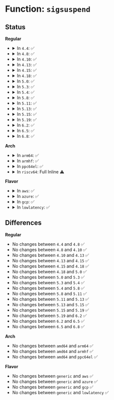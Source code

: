 # Function: <code>sigsuspend</code>

## Status
<b>Regular</b>
<ul>
<li>
<details>
<summary>In <code>4.4</code>: ✅</summary>

```c
int sigsuspend(sigset_t *set);
```

**Collision:** Unique Static

**Inline:** No

**Transformation:** False

**Instances:**

```
In kernel/signal.c (ffffffff81090b20)
Location: kernel/signal.c:3506
Inline: False
Direct callers:
  - kernel/signal.c:compat_SyS_rt_sigsuspend
  - kernel/signal.c:SyS_sigsuspend
```
**Symbols:**

```
ffffffff81090b20-ffffffff81090b95: sigsuspend (STB_LOCAL)
```
</details>
</li>
<li>
<details>
<summary>In <code>4.8</code>: ✅</summary>

```c
int sigsuspend(sigset_t *set);
```

**Collision:** Unique Static

**Inline:** No

**Transformation:** False

**Instances:**

```
In kernel/signal.c (ffffffff81093bb0)
Location: kernel/signal.c:3509
Inline: False
Direct callers:
  - kernel/signal.c:SyS_sigsuspend
  - kernel/signal.c:compat_SyS_rt_sigsuspend
```
**Symbols:**

```
ffffffff81093bb0-ffffffff81093c46: sigsuspend (STB_LOCAL)
```
</details>
</li>
<li>
<details>
<summary>In <code>4.10</code>: ✅</summary>

```c
int sigsuspend(sigset_t *set);
```

**Collision:** Unique Static

**Inline:** No

**Transformation:** False

**Instances:**

```
In kernel/signal.c (ffffffff81098bb0)
Location: kernel/signal.c:3536
Inline: False
Direct callers:
  - kernel/signal.c:SyS_sigsuspend
  - kernel/signal.c:compat_SyS_rt_sigsuspend
```
**Symbols:**

```
ffffffff81098bb0-ffffffff81098c30: sigsuspend (STB_LOCAL)
```
</details>
</li>
<li>
<details>
<summary>In <code>4.13</code>: ✅</summary>

```c
int sigsuspend(sigset_t *set);
```

**Collision:** Unique Static

**Inline:** No

**Transformation:** False

**Instances:**

```
In kernel/signal.c (ffffffff81095e40)
Location: kernel/signal.c:3591
Inline: False
Direct callers:
  - kernel/signal.c:SyS_sigsuspend
  - kernel/signal.c:compat_SyS_rt_sigsuspend
```
**Symbols:**

```
ffffffff81095e40-ffffffff81095eb1: sigsuspend (STB_LOCAL)
```
</details>
</li>
<li>
<details>
<summary>In <code>4.15</code>: ✅</summary>

```c
int sigsuspend(sigset_t *set);
```

**Collision:** Unique Static

**Inline:** No

**Transformation:** False

**Instances:**

```
In kernel/signal.c (ffffffff8109cc90)
Location: kernel/signal.c:3606
Inline: False
Direct callers:
  - kernel/signal.c:SyS_sigsuspend
  - kernel/signal.c:compat_SyS_rt_sigsuspend
  - kernel/signal.c:SyS_rt_sigsuspend
```
**Symbols:**

```
ffffffff8109cc90-ffffffff8109cd0a: sigsuspend (STB_LOCAL)
```
</details>
</li>
<li>
<details>
<summary>In <code>4.18</code>: ✅</summary>

```c
int sigsuspend(sigset_t *set);
```

**Collision:** Unique Static

**Inline:** No

**Transformation:** False

**Instances:**

```
In kernel/signal.c (ffffffff810a1250)
Location: kernel/signal.c:3854
Inline: False
Direct callers:
  - kernel/signal.c:__ia32_sys_sigsuspend
  - kernel/signal.c:__x64_sys_sigsuspend
  - kernel/signal.c:__x32_compat_sys_rt_sigsuspend
  - kernel/signal.c:__ia32_compat_sys_rt_sigsuspend
  - kernel/signal.c:__ia32_sys_rt_sigsuspend
  - kernel/signal.c:__x64_sys_rt_sigsuspend
```
**Symbols:**

```
ffffffff810a1250-ffffffff810a12ca: sigsuspend (STB_LOCAL)
```
</details>
</li>
<li>
<details>
<summary>In <code>5.0</code>: ✅</summary>

```c
int sigsuspend(sigset_t *set);
```

**Collision:** Unique Static

**Inline:** No

**Transformation:** False

**Instances:**

```
In kernel/signal.c (ffffffff810a97d0)
Location: kernel/signal.c:4181
Inline: False
Direct callers:
  - kernel/signal.c:__ia32_sys_sigsuspend
  - kernel/signal.c:__x64_sys_sigsuspend
  - kernel/signal.c:__x32_compat_sys_rt_sigsuspend
  - kernel/signal.c:__ia32_compat_sys_rt_sigsuspend
  - kernel/signal.c:__ia32_sys_rt_sigsuspend
  - kernel/signal.c:__x64_sys_rt_sigsuspend
```
**Symbols:**

```
ffffffff810a97d0-ffffffff810a984a: sigsuspend (STB_LOCAL)
```
</details>
</li>
<li>
<details>
<summary>In <code>5.3</code>: ✅</summary>

```c
int sigsuspend(sigset_t *set);
```

**Collision:** Unique Static

**Inline:** No

**Transformation:** False

**Instances:**

```
In kernel/signal.c (ffffffff810ac060)
Location: kernel/signal.c:4429
Inline: False
Direct callers:
  - kernel/signal.c:__ia32_sys_sigsuspend
  - kernel/signal.c:__x64_sys_sigsuspend
  - kernel/signal.c:__x32_compat_sys_rt_sigsuspend
  - kernel/signal.c:__ia32_compat_sys_rt_sigsuspend
  - kernel/signal.c:__ia32_sys_rt_sigsuspend
  - kernel/signal.c:__x64_sys_rt_sigsuspend
```
**Symbols:**

```
ffffffff810ac060-ffffffff810ac0c0: sigsuspend (STB_LOCAL)
```
</details>
</li>
<li>
<details>
<summary>In <code>5.4</code>: ✅</summary>

```c
int sigsuspend(sigset_t *set);
```

**Collision:** Unique Static

**Inline:** No

**Transformation:** False

**Instances:**

```
In kernel/signal.c (ffffffff810b2670)
Location: kernel/signal.c:4437
Inline: False
Direct callers:
  - kernel/signal.c:__ia32_sys_sigsuspend
  - kernel/signal.c:__x64_sys_sigsuspend
  - kernel/signal.c:__x32_compat_sys_rt_sigsuspend
  - kernel/signal.c:__ia32_compat_sys_rt_sigsuspend
  - kernel/signal.c:__ia32_sys_rt_sigsuspend
  - kernel/signal.c:__x64_sys_rt_sigsuspend
```
**Symbols:**

```
ffffffff810b2670-ffffffff810b26d0: sigsuspend (STB_LOCAL)
```
</details>
</li>
<li>
<details>
<summary>In <code>5.8</code>: ✅</summary>

```c
int sigsuspend(sigset_t *set);
```

**Collision:** Unique Static

**Inline:** No

**Transformation:** False

**Instances:**

```
In kernel/signal.c (ffffffff810bb0f0)
Location: kernel/signal.c:4455
Inline: False
Direct callers:
  - kernel/signal.c:__ia32_sys_sigsuspend
  - kernel/signal.c:__x64_sys_sigsuspend
  - kernel/signal.c:__x32_compat_sys_rt_sigsuspend
  - kernel/signal.c:__ia32_compat_sys_rt_sigsuspend
  - kernel/signal.c:__ia32_sys_rt_sigsuspend
  - kernel/signal.c:__x64_sys_rt_sigsuspend
```
**Symbols:**

```
ffffffff810bb0f0-ffffffff810bb153: sigsuspend (STB_LOCAL)
```
</details>
</li>
<li>
<details>
<summary>In <code>5.11</code>: ✅</summary>

```c
int sigsuspend(sigset_t *set);
```

**Collision:** Unique Static

**Inline:** No

**Transformation:** False

**Instances:**

```
In kernel/signal.c (ffffffff810b63a0)
Location: kernel/signal.c:4492
Inline: False
Direct callers:
  - kernel/signal.c:__ia32_sys_sigsuspend
  - kernel/signal.c:__x64_sys_sigsuspend
  - kernel/signal.c:__x32_compat_sys_rt_sigsuspend
  - kernel/signal.c:__ia32_compat_sys_rt_sigsuspend
  - kernel/signal.c:__ia32_sys_rt_sigsuspend
  - kernel/signal.c:__x64_sys_rt_sigsuspend
```
**Symbols:**

```
ffffffff810b63a0-ffffffff810b6418: sigsuspend (STB_LOCAL)
```
</details>
</li>
<li>
<details>
<summary>In <code>5.13</code>: ✅</summary>

```c
int sigsuspend(sigset_t *set);
```

**Collision:** Unique Static

**Inline:** No

**Transformation:** False

**Instances:**

```
In kernel/signal.c (ffffffff810b5640)
Location: kernel/signal.c:4514
Inline: False
Direct callers:
  - kernel/signal.c:__ia32_sys_sigsuspend
  - kernel/signal.c:__x64_sys_sigsuspend
  - kernel/signal.c:__x32_compat_sys_rt_sigsuspend
  - kernel/signal.c:__ia32_compat_sys_rt_sigsuspend
  - kernel/signal.c:__ia32_sys_rt_sigsuspend
  - kernel/signal.c:__x64_sys_rt_sigsuspend
```
**Symbols:**

```
ffffffff810b5640-ffffffff810b56fa: sigsuspend (STB_LOCAL)
```
</details>
</li>
<li>
<details>
<summary>In <code>5.15</code>: ✅</summary>

```c
int sigsuspend(sigset_t *set);
```

**Collision:** Unique Static

**Inline:** No

**Transformation:** False

**Instances:**

```
In kernel/signal.c (ffffffff810c7c40)
Location: kernel/signal.c:4598
Inline: False
Direct callers:
  - kernel/signal.c:__ia32_sys_sigsuspend
  - kernel/signal.c:__x64_sys_sigsuspend
  - kernel/signal.c:__x64_compat_sys_rt_sigsuspend
  - kernel/signal.c:__ia32_compat_sys_rt_sigsuspend
  - kernel/signal.c:__ia32_sys_rt_sigsuspend
  - kernel/signal.c:__x64_sys_rt_sigsuspend
```
**Symbols:**

```
ffffffff810c7c40-ffffffff810c7cf9: sigsuspend (STB_LOCAL)
```
</details>
</li>
<li>
<details>
<summary>In <code>5.19</code>: ✅</summary>

```c
int sigsuspend(sigset_t *set);
```

**Collision:** Unique Static

**Inline:** No

**Transformation:** False

**Instances:**

```
In kernel/signal.c (ffffffff810def20)
Location: kernel/signal.c:4613
Inline: False
Direct callers:
  - kernel/signal.c:__ia32_sys_sigsuspend
  - kernel/signal.c:__x64_sys_sigsuspend
  - kernel/signal.c:__ia32_compat_sys_rt_sigsuspend
  - kernel/signal.c:__ia32_sys_rt_sigsuspend
  - kernel/signal.c:__x64_sys_rt_sigsuspend
```
**Symbols:**

```
ffffffff810def20-ffffffff810defda: sigsuspend (STB_LOCAL)
```
</details>
</li>
<li>
<details>
<summary>In <code>6.2</code>: ✅</summary>

```c
int sigsuspend(sigset_t *set);
```

**Collision:** Unique Static

**Inline:** No

**Transformation:** False

**Instances:**

```
In kernel/signal.c (ffffffff810ffcc0)
Location: kernel/signal.c:4615
Inline: False
Direct callers:
  - kernel/signal.c:__ia32_sys_sigsuspend
  - kernel/signal.c:__x64_sys_sigsuspend
  - kernel/signal.c:__ia32_compat_sys_rt_sigsuspend
  - kernel/signal.c:__ia32_sys_rt_sigsuspend
  - kernel/signal.c:__x64_sys_rt_sigsuspend
```
**Symbols:**

```
ffffffff810ffcc0-ffffffff810ffd7a: sigsuspend (STB_LOCAL)
```
</details>
</li>
<li>
<details>
<summary>In <code>6.5</code>: ✅</summary>

```c
int sigsuspend(sigset_t *set);
```

**Collision:** Unique Static

**Inline:** No

**Transformation:** False

**Instances:**

```
In kernel/signal.c (ffffffff8110bd50)
Location: kernel/signal.c:4639
Inline: False
Direct callers:
  - kernel/signal.c:__ia32_sys_sigsuspend
  - kernel/signal.c:__x64_sys_sigsuspend
  - kernel/signal.c:__ia32_compat_sys_rt_sigsuspend
  - kernel/signal.c:__ia32_sys_rt_sigsuspend
  - kernel/signal.c:__x64_sys_rt_sigsuspend
```
**Symbols:**

```
ffffffff8110bd50-ffffffff8110be0a: sigsuspend (STB_LOCAL)
```
</details>
</li>
<li>
<details>
<summary>In <code>6.8</code>: ✅</summary>

```c
int sigsuspend(sigset_t *set);
```

**Collision:** Unique Static

**Inline:** No

**Transformation:** False

**Instances:**

```
In kernel/signal.c (ffffffff81115700)
Location: kernel/signal.c:4650
Inline: False
Direct callers:
  - kernel/signal.c:__ia32_sys_sigsuspend
  - kernel/signal.c:__x64_sys_sigsuspend
  - kernel/signal.c:__ia32_compat_sys_rt_sigsuspend
  - kernel/signal.c:__ia32_sys_rt_sigsuspend
  - kernel/signal.c:__x64_sys_rt_sigsuspend
```
**Symbols:**

```
ffffffff81115700-ffffffff811157ba: sigsuspend (STB_LOCAL)
```
</details>
</li>
</ul>
<b>Arch</b>
<ul>
<li>
<details>
<summary>In <code>arm64</code>: ✅</summary>

```c
int sigsuspend(sigset_t *set);
```

**Collision:** Unique Static

**Inline:** No

**Transformation:** False

**Instances:**

```
In kernel/signal.c (ffff80001010e498)
Location: kernel/signal.c:4437
Inline: False
Direct callers:
  - kernel/signal.c:__arm64_sys_sigsuspend
  - kernel/signal.c:__arm64_compat_sys_rt_sigsuspend
  - kernel/signal.c:__arm64_sys_rt_sigsuspend
```
**Symbols:**

```
ffff80001010e498-ffff80001010e530: sigsuspend (STB_LOCAL)
```
</details>
</li>
<li>
<details>
<summary>In <code>armhf</code>: ✅</summary>

```c
int sigsuspend(sigset_t *set);
```

**Collision:** Unique Static

**Inline:** No

**Transformation:** False

**Instances:**

```
In kernel/signal.c (c036656c)
Location: kernel/signal.c:4437
Inline: False
Direct callers:
  - kernel/signal.c:__se_sys_sigsuspend
  - kernel/signal.c:__se_sys_rt_sigsuspend
```
**Symbols:**

```
c036656c-c036661c: sigsuspend (STB_LOCAL)
```
</details>
</li>
<li>
<details>
<summary>In <code>ppc64el</code>: ✅</summary>

```c
int sigsuspend(sigset_t *set);
```

**Collision:** Unique Static

**Inline:** No

**Transformation:** False

**Instances:**

```
In kernel/signal.c (c0000000001558d0)
Location: kernel/signal.c:4437
Inline: False
Direct callers:
  - kernel/signal.c:__se_sys_sigsuspend
  - kernel/signal.c:__se_compat_sys_rt_sigsuspend
  - kernel/signal.c:__se_sys_rt_sigsuspend
```
**Symbols:**

```
c0000000001558d0-c000000000155978: sigsuspend (STB_LOCAL)
```
</details>
</li>
<li>
<details>
<summary>In <code>riscv64</code>: Full Inline ⚠️</summary>

**Collision:** Unique Static

**Inline:** Full

**Transformation:** False

**Instances:**

```
In kernel/signal.c (ffffffe0000d1eda)
Location: kernel/signal.c:4437
Inline: True
Inline callers:
  - kernel/signal.c:__se_sys_rt_sigsuspend
```
</details>
</li>
</ul>
<b>Flavor</b>
<ul>
<li>
<details>
<summary>In <code>aws</code>: ✅</summary>

```c
int sigsuspend(sigset_t *set);
```

**Collision:** Unique Static

**Inline:** No

**Transformation:** False

**Instances:**

```
In kernel/signal.c (ffffffff810ac9e0)
Location: kernel/signal.c:4437
Inline: False
Direct callers:
  - kernel/signal.c:__ia32_sys_sigsuspend
  - kernel/signal.c:__x64_sys_sigsuspend
  - kernel/signal.c:__x32_compat_sys_rt_sigsuspend
  - kernel/signal.c:__ia32_compat_sys_rt_sigsuspend
  - kernel/signal.c:__ia32_sys_rt_sigsuspend
  - kernel/signal.c:__x64_sys_rt_sigsuspend
```
**Symbols:**

```
ffffffff810ac9e0-ffffffff810aca40: sigsuspend (STB_LOCAL)
```
</details>
</li>
<li>
<details>
<summary>In <code>azure</code>: ✅</summary>

```c
int sigsuspend(sigset_t *set);
```

**Collision:** Unique Static

**Inline:** No

**Transformation:** False

**Instances:**

```
In kernel/signal.c (ffffffff8109b360)
Location: kernel/signal.c:4437
Inline: False
Direct callers:
  - kernel/signal.c:__ia32_sys_sigsuspend
  - kernel/signal.c:__x64_sys_sigsuspend
  - kernel/signal.c:__x32_compat_sys_rt_sigsuspend
  - kernel/signal.c:__ia32_compat_sys_rt_sigsuspend
  - kernel/signal.c:__ia32_sys_rt_sigsuspend
  - kernel/signal.c:__x64_sys_rt_sigsuspend
```
**Symbols:**

```
ffffffff8109b360-ffffffff8109b3c0: sigsuspend (STB_LOCAL)
```
</details>
</li>
<li>
<details>
<summary>In <code>gcp</code>: ✅</summary>

```c
int sigsuspend(sigset_t *set);
```

**Collision:** Unique Static

**Inline:** No

**Transformation:** False

**Instances:**

```
In kernel/signal.c (ffffffff810abf40)
Location: kernel/signal.c:4437
Inline: False
Direct callers:
  - kernel/signal.c:__ia32_sys_sigsuspend
  - kernel/signal.c:__x64_sys_sigsuspend
  - kernel/signal.c:__x32_compat_sys_rt_sigsuspend
  - kernel/signal.c:__ia32_compat_sys_rt_sigsuspend
  - kernel/signal.c:__ia32_sys_rt_sigsuspend
  - kernel/signal.c:__x64_sys_rt_sigsuspend
```
**Symbols:**

```
ffffffff810abf40-ffffffff810abfa0: sigsuspend (STB_LOCAL)
```
</details>
</li>
<li>
<details>
<summary>In <code>lowlatency</code>: ✅</summary>

```c
int sigsuspend(sigset_t *set);
```

**Collision:** Unique Static

**Inline:** No

**Transformation:** False

**Instances:**

```
In kernel/signal.c (ffffffff810b40b0)
Location: kernel/signal.c:4437
Inline: False
Direct callers:
  - kernel/signal.c:__ia32_sys_sigsuspend
  - kernel/signal.c:__x64_sys_sigsuspend
  - kernel/signal.c:__x32_compat_sys_rt_sigsuspend
  - kernel/signal.c:__ia32_compat_sys_rt_sigsuspend
  - kernel/signal.c:__ia32_sys_rt_sigsuspend
  - kernel/signal.c:__x64_sys_rt_sigsuspend
```
**Symbols:**

```
ffffffff810b40b0-ffffffff810b4110: sigsuspend (STB_LOCAL)
```
</details>
</li>
</ul>

## Differences
<b>Regular</b>
<ul>
<li>
No changes between <code>4.4</code> and <code>4.8</code> ✅
</li>
<li>
No changes between <code>4.8</code> and <code>4.10</code> ✅
</li>
<li>
No changes between <code>4.10</code> and <code>4.13</code> ✅
</li>
<li>
No changes between <code>4.13</code> and <code>4.15</code> ✅
</li>
<li>
No changes between <code>4.15</code> and <code>4.18</code> ✅
</li>
<li>
No changes between <code>4.18</code> and <code>5.0</code> ✅
</li>
<li>
No changes between <code>5.0</code> and <code>5.3</code> ✅
</li>
<li>
No changes between <code>5.3</code> and <code>5.4</code> ✅
</li>
<li>
No changes between <code>5.4</code> and <code>5.8</code> ✅
</li>
<li>
No changes between <code>5.8</code> and <code>5.11</code> ✅
</li>
<li>
No changes between <code>5.11</code> and <code>5.13</code> ✅
</li>
<li>
No changes between <code>5.13</code> and <code>5.15</code> ✅
</li>
<li>
No changes between <code>5.15</code> and <code>5.19</code> ✅
</li>
<li>
No changes between <code>5.19</code> and <code>6.2</code> ✅
</li>
<li>
No changes between <code>6.2</code> and <code>6.5</code> ✅
</li>
<li>
No changes between <code>6.5</code> and <code>6.8</code> ✅
</li>
</ul>
<b>Arch</b>
<ul>
<li>
No changes between <code>amd64</code> and <code>arm64</code> ✅
</li>
<li>
No changes between <code>amd64</code> and <code>armhf</code> ✅
</li>
<li>
No changes between <code>amd64</code> and <code>ppc64el</code> ✅
</li>
</ul>
<b>Flavor</b>
<ul>
<li>
No changes between <code>generic</code> and <code>aws</code> ✅
</li>
<li>
No changes between <code>generic</code> and <code>azure</code> ✅
</li>
<li>
No changes between <code>generic</code> and <code>gcp</code> ✅
</li>
<li>
No changes between <code>generic</code> and <code>lowlatency</code> ✅
</li>
</ul>
